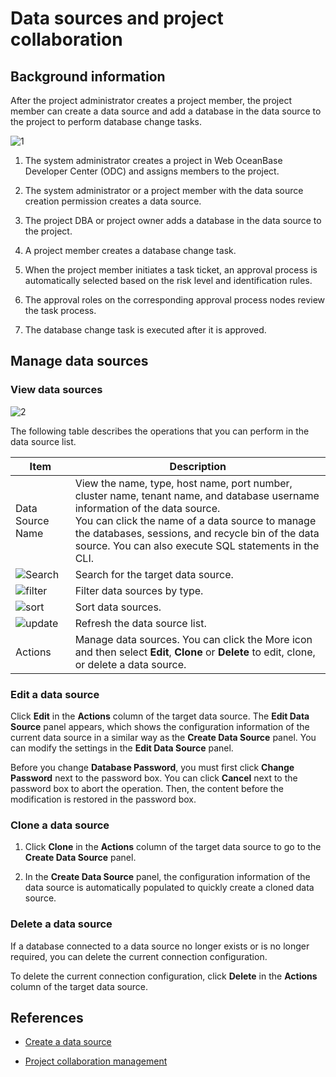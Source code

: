 # Data sources and project collaboration

## Background information

After the project administrator creates a project member, the project member can create a data source and add a database in the data source to the project to perform database change tasks.

![1](https://obbusiness-private.oss-cn-shanghai.aliyuncs.com/doc/img/odc/422/400.connection-management/200.personal-connection-and-project-collaboration/1EN.png)

1. The system administrator creates a project in Web OceanBase Developer Center (ODC) and assigns members to the project.

2. The system administrator or a project member with the data source creation permission creates a data source.

3. The project DBA or project owner adds a database in the data source to the project.

4. A project member creates a database change task.

5. When the project member initiates a task ticket, an approval process is automatically selected based on the risk level and identification rules.

6. The approval roles on the corresponding approval process nodes review the task process.

7. The database change task is executed after it is approved.

## Manage data sources

### View data sources

![2](https://obbusiness-private.oss-cn-shanghai.aliyuncs.com/doc/img/odc/422/400.connection-management/200.personal-connection-and-project-collaboration/2EN.png)

The following table describes the operations that you can perform in the data source list.

| Item | Description |
|--------|-------|
| Data Source Name | View the name, type, host name, port number, cluster name, tenant name, and database username information of the data source. <br>You can click the name of a data source to manage the databases, sessions, and recycle bin of the data source. You can also execute SQL statements in the CLI.  |
| ![Search](https://obbusiness-private.oss-cn-shanghai.aliyuncs.com/doc/img/odc/icon/search.jpg) | Search for the target data source.  |
| ![filter](https://obbusiness-private.oss-cn-shanghai.aliyuncs.com/doc/img/odc/icon/filter.jpg) | Filter data sources by type.  |
| ![sort](https://obbusiness-private.oss-cn-shanghai.aliyuncs.com/doc/img/odc/icon/sort.png) | Sort data sources.  |
| ![update](https://obbusiness-private.oss-cn-shanghai.aliyuncs.com/doc/img/odc/icon/refresh.jpg) | Refresh the data source list.  |
| Actions | Manage data sources. You can click the More icon and then select **Edit**, **Clone** or **Delete** to edit, clone, or delete a data source.  |

### Edit a data source

Click **Edit** in the **Actions** column of the target data source. The **Edit Data Source** panel appears, which shows the configuration information of the current data source in a similar way as the **Create Data Source** panel. You can modify the settings in the **Edit Data Source** panel.

Before you change **Database Password**, you must first click **Change Password** next to the password box. You can click **Cancel** next to the password box to abort the operation. Then, the content before the modification is restored in the password box.

### Clone a data source

1. Click **Clone** in the **Actions** column of the target data source to go to the **Create Data Source** panel.

2. In the **Create Data Source** panel, the configuration information of the data source is automatically populated to quickly create a cloned data source.

### Delete a data source

If a database connected to a data source no longer exists or is no longer required, you can delete the current connection configuration.

To delete the current connection configuration, click **Delete** in the **Actions** column of the target data source.

## References

- [Create a data source](../400.connection-management/100.create-a-personal-connection.md)

- [Project collaboration management](../700.database-change-management/200.project-collaborative-management.md)